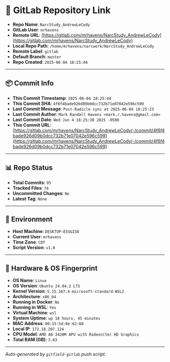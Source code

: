 # 🔗 GitLab Repository Link

- **Repo Name**: `NarcStudy_AndrewLeCody`
- **GitLab User**: `mrhavens`
- **Remote URL**: [https://gitlab.com/mrhavens/NarcStudy_AndrewLeCody](https://gitlab.com/mrhavens/NarcStudy_AndrewLeCody)
- **Local Repo Path**: `/home/mrhavens/narcwork/NarcStudy_AndrewLeCody`
- **Remote Label**: `gitlab`
- **Default Branch**: `master`
- **Repo Created**: `2025-06-04 18:25:44`

---

## 📦 Commit Info

- **This Commit Timestamp**: `2025-06-04 18:25:44`
- **This Commit SHA**: `4f6f4bade926d09b0dcc732b71e07042e596c599`
- **Last Commit Message**: `Post-Radicle sync at 2025-06-04 18:25:23`
- **Last Commit Author**: `Mark Randall Havens <mark.r.havens@gmail.com>`
- **Last Commit Date**: `Wed Jun 4 18:25:30 2025 -0500`
- **This Commit URL**: [https://gitlab.com/mrhavens/NarcStudy_AndrewLeCody/-/commit/4f6f4bade926d09b0dcc732b71e07042e596c599](https://gitlab.com/mrhavens/NarcStudy_AndrewLeCody/-/commit/4f6f4bade926d09b0dcc732b71e07042e596c599)

---

## 📊 Repo Status

- **Total Commits**: `95`
- **Tracked Files**: `74`
- **Uncommitted Changes**: `No`
- **Latest Tag**: `None`

---

## 🧽 Environment

- **Host Machine**: `DESKTOP-E5SGI58`
- **Current User**: `mrhavens`
- **Time Zone**: `CDT`
- **Script Version**: `v1.0`

---

## 🧬 Hardware & OS Fingerprint

- **OS Name**: `Linux`
- **OS Version**: `Ubuntu 24.04.2 LTS`
- **Kernel Version**: `5.15.167.4-microsoft-standard-WSL2`
- **Architecture**: `x86_64`
- **Running in Docker**: `No`
- **Running in WSL**: `Yes`
- **Virtual Machine**: `wsl`
- **System Uptime**: `up 18 hours, 45 minutes`
- **MAC Address**: `00:15:5d:0e:62:60`
- **Local IP**: `172.18.207.124`
- **CPU Model**: `AMD A6-3420M APU with Radeon(tm) HD Graphics`
- **Total RAM (GB)**: `3.63`

---

_Auto-generated by `gitfield-gitlab` push script._
